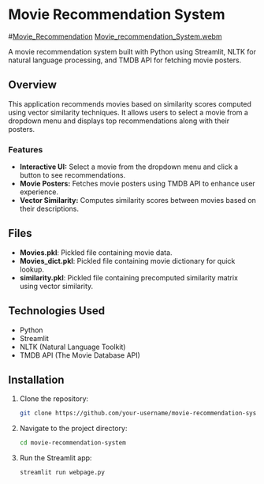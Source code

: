 # Movie Recommendation System
#[Movie_Recommendation](https://movie-recommendation-system-vx82xsm8zcnd7wr4pusesp.streamlit.app/)
[Movie_recommendation_System.webm](https://github.com/AnshD2002/movie-recommendation-system/assets/89890890/9144aa91-fa97-41f3-800f-e19d24789059)



A movie recommendation system built with Python using Streamlit, NLTK for natural language processing, and TMDB API for fetching movie posters.

## Overview

This application recommends movies based on similarity scores computed using vector similarity techniques. It allows users to select a movie from a dropdown menu and displays top recommendations along with their posters.

### Features

- **Interactive UI:** Select a movie from the dropdown menu and click a button to see recommendations.
- **Movie Posters:** Fetches movie posters using TMDB API to enhance user experience.
- **Vector Similarity:** Computes similarity scores between movies based on their descriptions.

## Files

- **Movies.pkl**: Pickled file containing movie data.
- **Movies_dict.pkl**: Pickled file containing movie dictionary for quick lookup.
- **similarity.pkl**: Pickled file containing precomputed similarity matrix using vector similarity.

## Technologies Used

- Python
- Streamlit
- NLTK (Natural Language Toolkit)
- TMDB API (The Movie Database API)

## Installation

1. Clone the repository:
   ```bash
   git clone https://github.com/your-username/movie-recommendation-system.git
2. Navigate to the project directory:
   ```bash
   cd movie-recommendation-system
3. Run the Streamlit app:
   ```bash
   streamlit run webpage.py


